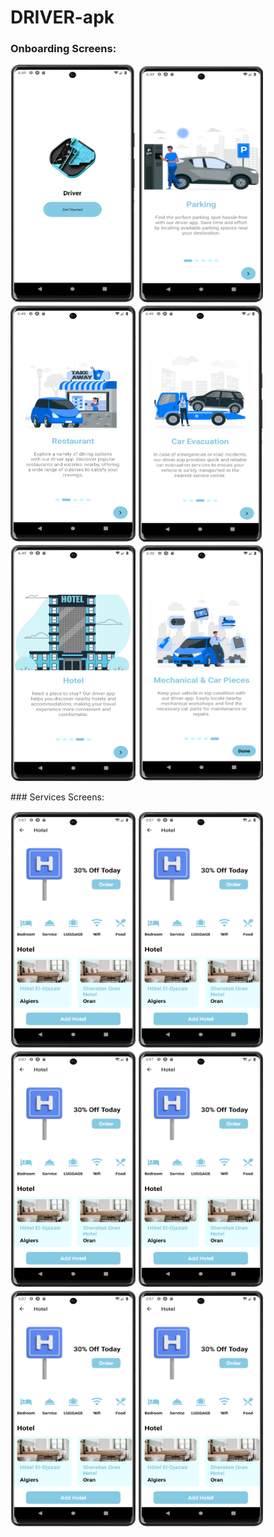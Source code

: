 ﻿# DRIVER-apk
 ### Onboarding Screens: 
<p float="left">
  <img src="./screenshots/onboarding/logo.png"  width="200" height="380">
  <img src="./screenshots/onboarding/parking.png"  width="200" height="380">
  <img src="./screenshots/onboarding/restaurant.png"  width="200" height="380">
  <img src="./screenshots/onboarding/car_evacuation.png"  width="200" height="380">
  <img src="./screenshots/onboarding/hotel.png"  width="200" height="380">
  <img src="./screenshots/onboarding/mechanical.png"  width="200" height="380">
</p>
 ### Services Screens: 
<p float="left">
<img src="./screenshots/services/hotel.png" width="200" height="380">
<img src="./screenshots/services/hotel.png" width="200" height="380">
<img src="./screenshots/services/hotel.png" width="200" height="380">
<img src="./screenshots/services/hotel.png" width="200" height="380">
<img src="./screenshots/services/hotel.png" width="200" height="380">
<img src="./screenshots/services/hotel.png" width="200" height="380">

</p>
